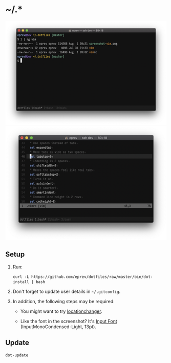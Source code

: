 # ~/.\*

![](screenshot.png)
![](screenshot-vim.png)

## Setup

1. Run:

   ```
   curl -L https://github.com/eprev/dotfiles/raw/master/bin/dot-install | bash
   ```

2. Don't forget to update user details in `~/.gitconfig`.

3. In addition, the following steps may be required:

   - You might want to try [locationchanger](https://github.com/eprev/locationchanger).

   - Like the font in the screenshot? It's [Input Font](http://input.fontbureau.com/) (InputMonoCondensed-Light, 13pt).

## Update

```
dot-update
```

